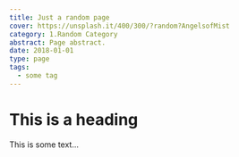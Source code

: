 ```yaml
---
title: Just a random page
cover: https://unsplash.it/400/300/?random?AngelsofMist
category: 1.Random Category
abstract: Page abstract.
date: 2018-01-01
type: page
tags:
  - some tag
---
```


# This is a heading

This is some text...
